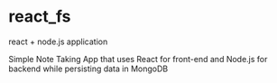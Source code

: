 # react_fs
react + node.js application

Simple Note Taking App that uses React for front-end and Node.js for backend while persisting data in MongoDB
